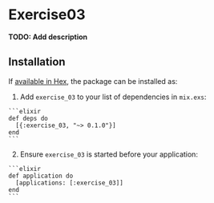 # Exercise03

**TODO: Add description**

## Installation

If [available in Hex](https://hex.pm/docs/publish), the package can be installed as:

  1. Add `exercise_03` to your list of dependencies in `mix.exs`:

    ```elixir
    def deps do
      [{:exercise_03, "~> 0.1.0"}]
    end
    ```

  2. Ensure `exercise_03` is started before your application:

    ```elixir
    def application do
      [applications: [:exercise_03]]
    end
    ```

